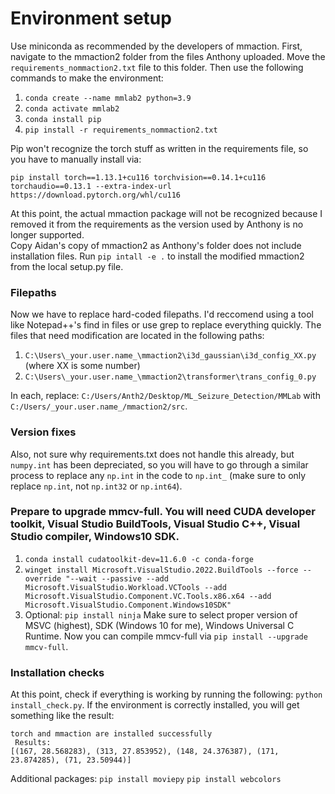 # Environment setup

Use miniconda as recommended by the developers of mmaction. First, navigate to the mmaction2 folder from the files Anthony uploaded. Move the `requirements_nommaction2.txt` file to this folder. Then use the following commands to make the environment:
1. `conda create --name mmlab2 python=3.9`
2. `conda activate mmlab2`
3. `conda install pip`
4. `pip install -r requirements_nommaction2.txt`

Pip won't recognize the torch stuff as written in the requirements file, so you have to manually install via:

`pip install torch==1.13.1+cu116 torchvision==0.14.1+cu116 torchaudio==0.13.1 --extra-index-url https://download.pytorch.org/whl/cu116`

At this point, the actual mmaction package will not be recognized because I removed it from the requirements as the version used by Anthony is no longer supported.  
Copy Aidan's copy of mmaction2 as Anthony's folder does not include installation files. Run `pip intall -e .` to install the modified mmaction2 from the local setup.py file.

### Filepaths

Now we have to replace hard-coded filepaths. I'd reccomend using a tool like Notepad++'s find in files or use grep to replace everything quickly. The files that need modification are located in the following paths:
1. `C:\Users\_your.user.name_\mmaction2\i3d_gaussian\i3d_config_XX.py` (where XX is some number)
2. `C:\Users\_your.user.name_\mmaction2\transformer\trans_config_0.py`

In each, replace: `C:/Users/Anth2/Desktop/ML_Seizure_Detection/MMLab` with `C:/Users/_your.user.name_/mmaction2/src`.

### Version fixes
Also, not sure why requirements.txt does not handle this already, but `numpy.int` has been depreciated, so you will have to go through a similar process to replace any `np.int` in the code to `np.int_` (make sure to only replace `np.int`, not `np.int32` or `np.int64`).

### Prepare to upgrade mmcv-full.  You will need CUDA developer toolkit, Visual Studio BuildTools, Visual Studio C++, Visual Studio compiler, Windows10 SDK.
1.  `conda install cudatoolkit-dev=11.6.0 -c conda-forge`
2.  `winget install Microsoft.VisualStudio.2022.BuildTools --force --override "--wait --passive --add Microsoft.VisualStudio.Workload.VCTools --add Microsoft.VisualStudio.Component.VC.Tools.x86.x64 --add Microsoft.VisualStudio.Component.Windows10SDK"`
3.  Optional:  `pip install ninja`
Make sure to select proper version of MSVC (highest), SDK (Windows 10 for me), Windows Universal C Runtime.
Now you can compile mmcv-full via `pip install --upgrade mmcv-full`.



### Installation checks
At this point, check if everything is working by running the following: `python install_check.py`. If the environment is correctly installed, you will get something like the result:

```
torch and mmaction are installed successfully
 Results:
[(167, 28.568283), (313, 27.853952), (148, 24.376387), (171, 23.874285), (71, 23.50944)]

```

Additional packages:
`pip install moviepy`
`pip install webcolors`
